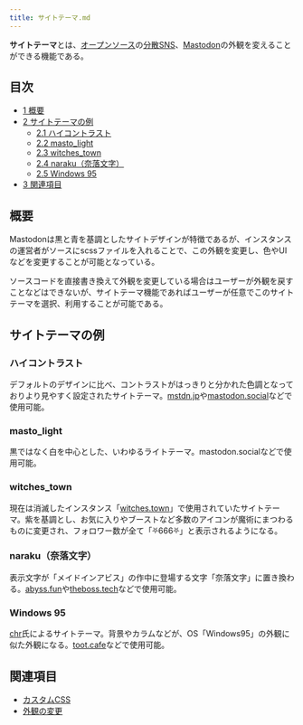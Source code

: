 ```yaml
---
title: サイトテーマ.md
---
```

<div>

**サイトテーマ**とは、[オープンソース](/%E3%82%AA%E3%83%BC%E3%83%97%E3%83%B3%E3%82%BD%E3%83%BC%E3%82%B9 "オープンソース")の[分散SNS](/%E5%88%86%E6%95%A3SNS "分散SNS")、[Mastodon](/Mastodon "Mastodon")の外観を変えることができる機能である。

<div>

<div lang="ja" dir="ltr">

## 目次

</div>

-   [1 概要](#.E6.A6.82.E8.A6.81)
-   [2 サイトテーマの例](#.E3.82.B5.E3.82.A4.E3.83.88.E3.83.86.E3.83.BC.E3.83.9E.E3.81.AE.E4.BE.8B)
    -   [2.1 ハイコントラスト](#.E3.83.8F.E3.82.A4.E3.82.B3.E3.83.B3.E3.83.88.E3.83.A9.E3.82.B9.E3.83.88)
    -   [2.2 masto_light](#masto_light)
    -   [2.3 witches_town](#witches_town)
    -   [2.4 naraku（奈落文字）](#naraku.EF.BC.88.E5.A5.88.E8.90.BD.E6.96.87.E5.AD.97.EF.BC.89)
    -   [2.5 Windows 95](#Windows_95)
-   [3 関連項目](#.E9.96.A2.E9.80.A3.E9.A0.85.E7.9B.AE)

</div>

## 概要

Mastodonは黒と青を基調としたサイトデザインが特徴であるが、インスタンスの運営者がソースにscssファイルを入れることで、この外観を変更し、色やUIなどを変更することが可能となっている。

ソースコードを直接書き換えて外観を変更している場合はユーザーが外観を戻すことなどはできないが、サイトテーマ機能であればユーザーが任意でこのサイトテーマを選択、利用することが可能である。

## サイトテーマの例

### ハイコントラスト

デフォルトのデザインに比べ、コントラストがはっきりと分かれた色調となっておりより見やすく設定されたサイトテーマ。[mstdn.jp](/Mstdn.jp "Mstdn.jp")や[mastodon.social](/Mastodon.social "Mastodon.social")などで使用可能。

### masto_light

黒ではなく白を中心とした、いわゆるライトテーマ。mastodon.socialなどで使用可能。

### witches_town

現在は消滅したインスタンス「[witches.town](/Witches.town "Witches.town")」で使用されていたサイトテーマ。紫を基調とし、お気に入りやブーストなど多数のアイコンが魔術にまつわるものに変更され、フォロワー数が全て「⛧666⛧」と表示されるようになる。

### naraku（奈落文字）

表示文字が「メイドインアビス」の作中に登場する文字「奈落文字」に置き換わる。[abyss.fun](/Abyss.fun "Abyss.fun")や[theboss.tech](/Theboss.tech "Theboss.tech")などで使用可能。

### Windows 95

<a href="https://cybre.space/@chr" rel="nofollow">chr</a>氏によるサイトテーマ。背景やカラムなどが、OS「Windows95」の外観に似た外観になる。[toot.cafe](/Toot.cafe "Toot.cafe (存在しないページ)")などで使用可能。

## 関連項目

-   [カスタムCSS](/%E3%82%AB%E3%82%B9%E3%82%BF%E3%83%A0CSS "カスタムCSS (存在しないページ)")
-   [外観の変更](/%E5%A4%96%E8%A6%B3%E3%81%AE%E5%A4%89%E6%9B%B4 "外観の変更 (存在しないページ)")

</div>
